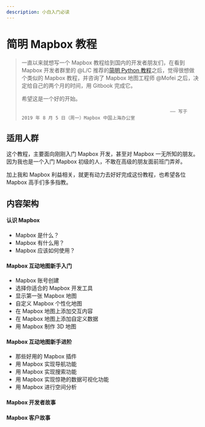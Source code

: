 ```yaml
---
description: 小白入门必读
---
```


# 简明 Mapbox 教程

> 一直以来就想写一个 Mapbox 教程给到国内的开发者朋友们，在看到 Mapbox 开发者群里的 @L/C 推荐的[简明 Python 教程](https://github.com/LenKiMo/byte-of-python)之后，觉得很想做个类似的 Mapbox 教程，并咨询了 Mapbox 地图工程师 @Mofei 之后，决定给自己的两个月的时间，用 Gitbook 完成它。
>
> 希望这是一个好的开始。
>
>                                                           —— 写于 2019 年 8 月 5 日（周一）Mapbox 中国上海办公室

## 适用人群

这个教程，主要面向刚刚入门 Mapbox 开发，甚至对 Mapbox 一无所知的朋友。因为我也是一个入门 Mapbox 初级的人，不敢在高级的朋友面前班门弄斧。

加上我和 Mapbox 利益相关，就更有动力去好好完成这份教程，也希望各位 Mapbox 高手们多多指教。

## 内容架构

#### 认识 Mapbox

* Mapbox 是什么？
* Mapbox 有什么用？
* Mapbox 应该如何使用？

#### Mapbox 互动地图新手入门

* Mapbox 账号创建
* 选择你适合的 Mapbox 开发工具
* 显示第一张 Mapbox 地图
* 自定义 Mapbox 个性化地图
* 在 Mapbox 地图上添加交互内容
* 在 Mapbox 地图上添加自定义数据
* 用 Mapbox 制作 3D 地图

#### Mapbox 互动地图新手进阶

* 那些好用的 Mapbox 插件
* 用 Mapbox 实现导航功能
* 用 Mapbox 实现搜索功能
* 用 Mapbox 实现惊艳的数据可视化功能
* 用 Mapbox 进行空间分析

#### Mapbox 开发者故事

#### Mapbox 客户故事

